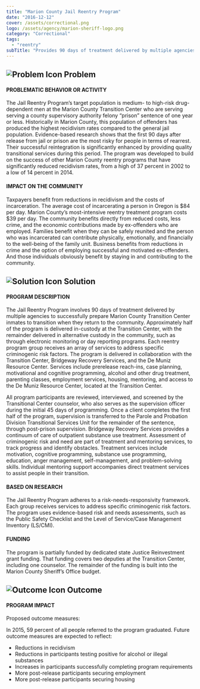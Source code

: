 ```yaml
---
title: "Marion County Jail Reentry Program"
date: "2016-12-12"
cover: /assets/correctional.png
logo: /assets/agency/marion-sheriff-logo.png
category: "Correctional"
tags:
  - "reentry"
subTitle: "Provides 90 days of treatment delivered by multiple agencies to successfully prepare Marion County Transition Center inmates to transition when they return to the community."
---
```


## ![Problem Icon](https://github.com/google/material-design-icons/raw/master/alert/1x_web/ic_error_outline_black_48dp.png "Problem") Problem

#### PROBLEMATIC BEHAVIOR OR ACTIVITY

The Jail Reentry Program’s target population is medium- to high-risk drug-dependent men at the Marion County Transition Center who are serving serving a county supervisory authority felony “prison” sentence of one year or less. Historically in Marion County, this population of offenders has produced the highest recidivism rates compared to the general jail population. Evidence-based research shows that the first 90 days after release from jail or prison are the most risky for people in terms of rearrest. Their successful reintegration is significantly enhanced by providing quality transitional services during this period. The program was developed to build on the success of other Marion County reentry programs that have significantly reduced recidivism rates, from a high of 37 percent in 2002 to a low of 14 percent in 2014.

#### IMPACT ON THE COMMUNITY

Taxpayers benefit from reductions in recidivism and the costs of incarceration. The average cost of incarcerating a person in Oregon is $84 per day. Marion County’s most-intensive reentry treatment program costs $39 per day. The community benefits directly from reduced costs, less crime, and the economic contributions made by ex-offenders who are employed. Families benefit when they can be safely reunited and the person who was incarcerated can contribute physically, emotionally, and financially to the well-being of the family unit. Business benefits from reductions in crime and the option of employing successful and motivated ex-offenders. And those individuals obviously benefit by staying in and contributing to the community.

## ![Solution Icon](https://github.com/google/material-design-icons/raw/master/action/1x_web/ic_lightbulb_outline_black_48dp.png "Solution") Solution

#### PROGRAM DESCRIPTION

The Jail Reentry Program involves 90 days of treatment delivered by multiple agencies to successfully prepare Marion County Transition Center inmates to transition when they return to the community. Approximately half of the program is delivered in-custody at the Transition Center, with the remainder delivered in alternative custody in the community, such as through electronic monitoring or day reporting programs. Each reentry program group receives an array of services to address specific criminogenic risk factors. The program is delivered in collaboration with the Transition Center, Bridgeway Recovery Services, and the De Muniz Resource Center.
Services include prerelease reach-ins, case planning, motivational and cognitive programming, alcohol and other drug treatment, parenting classes, employment services, housing, mentoring, and access to the De Muniz Resource Center, located at the Transition Center.

All program participants are reviewed, interviewed, and screened by the Transitional Center counselor, who also serves as the supervision officer during the initial 45 days of programming. Once a client completes the first half of the program, supervision is transferred to the Parole and Probation Division Transitional Services Unit for the remainder of the sentence, through post-prison supervision. Bridgeway Recovery Services provides a continuum of care of outpatient substance use treatment. Assessment of criminogenic risk and need are part of treatment and mentoring services, to track progress and identify obstacles. Treatment services include motivation, cognitive programming, substance use programming, education, anger management, self-management, and problem-solving skills. Individual mentoring support accompanies direct treatment services to assist people in their transition.

#### BASED ON RESEARCH

The Jail Reentry Program adheres to a risk-needs-responsivity framework. Each group receives services to address specific criminogenic risk factors. The program uses evidence-based risk and needs assessments, such as the Public Safety Checklist and the Level of Service/Case Management Inventory (LS/CMI).

#### FUNDING

The program is partially funded by dedicated state Justice Reinvestment grant funding. That funding covers two deputies at the Transition Center, including one counselor. The remainder of the funding is built into the Marion County Sheriff’s Office budget.

## ![Outcome Icon](https://github.com/google/material-design-icons/raw/master/action/1x_web/ic_view_list_black_48dp.png "Outcome") Outcome

#### PROGRAM IMPACT

Proposed outcome measures:

In 2015, 59 percent of all people referred to the program graduated. Future outcome measures are expected to reflect:

* Reductions in recidivism
* Reductions in participants testing positive for alcohol or illegal substances
* Increases in participants successfully completing program requirements
* More post-release participants securing employment
* More post-release participants securing housing
